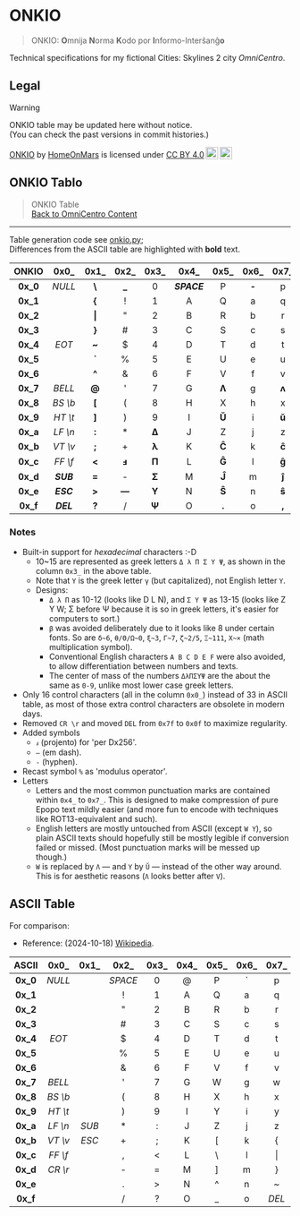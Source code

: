 <!-- -*- coding: utf-8 -*- -->

ONKIO
===============================================================================

> ONKIO: **O**mnija **N**orma **K**odo por **I**nformo-Interŝanĝ**o**
<!-- > ONKIO: Omnija Norma Kodo por Informo-Interŝanĝo -->

Technical specifications for my fictional Cities: Skylines 2 city *OmniCentro*.

Legal
-------------------------------------------------------------------------------

> [!WARNING]
> ONKIO table may be updated here without notice.  
> (You can check the past versions in commit histories.)

<p xmlns:cc="http://creativecommons.org/ns#" xmlns:dct="http://purl.org/dc/terms/"><a property="dct:title" rel="cc:attributionURL" href="https://github.com/HomeOnMars/projektoOmnijo/blob/master/teknikoj/ONKIO.md">ONKIO</a> by <a rel="cc:attributionURL dct:creator" property="cc:attributionName" href="https://github.com/HomeOnMars">HomeOnMars</a> is licensed under <a href="https://creativecommons.org/licenses/by/4.0/?ref=chooser-v1" target="_blank" rel="license noopener noreferrer" style="display:inline-block;">CC BY 4.0<img style="height:22px!important;margin-left:3px;vertical-align:text-bottom;" src="https://mirrors.creativecommons.org/presskit/icons/cc.svg?ref=chooser-v1" alt=""><img style="height:22px!important;margin-left:3px;vertical-align:text-bottom;" src="https://mirrors.creativecommons.org/presskit/icons/by.svg?ref=chooser-v1" alt=""></a></p>

ONKIO Tablo
-------------------------------------------------------------------------------

> ONKIO Table
> <br>
> [Back to OmniCentro Content](../OmniCentro.md#teknikaj-specifoj)

-------------------------------------------------------------------------------

Table generation code see [onkio.py](onkio.py);  
Differences from the ASCII table are highlighted with **bold** text.

|    ONKIO    |    0x0\_    |    0x1\_    |    0x2\_    |    0x3\_    |    0x4\_    |    0x5\_    |    0x6\_    |    0x7\_    |
|  :-------:  |   :-----:   |   :-----:   |   :-----:   |   :-----:   |   :-----:   |   :-----:   |   :-----:   |   :-----:   |
|  **0x\_0**  |   *NULL*    |   **\\**    |   **\_**    |      0      | ***SPACE*** |      P      |    **‐**    |      p      |
|  **0x\_1**  |             |   **\{**    |     \!      |      1      |      A      |      Q      |      a      |      q      |
|  **0x\_2**  |             |   **\|**    |      "      |      2      |      B      |      R      |      b      |      r      |
|  **0x\_3**  |             |   **\}**    |     \#      |      3      |      C      |      S      |      c      |      s      |
|  **0x\_4**  |    *EOT*    |    **~**    |      $      |      4      |      D      |      T      |      d      |      t      |
|  **0x\_5**  |             |   **\`**    |      %      |      5      |      E      |      U      |      e      |      u      |
|  **0x\_6**  |             |    **^**    |      &      |      6      |      F      |      V      |      f      |      v      |
|  **0x\_7**  |   *BELL*    |   **\@**    |      '      |      7      |      G      |    **Ʌ**    |      g      |    **ʌ**    |
|  **0x\_8**  |  *BS \\b*   |   **\[**    |     \(      |      8      |      H      |      X      |      h      |      x      |
|  **0x\_9**  |  *HT \\t*   |   **\]**    |     \)      |      9      |      I      |    **Ŭ**    |      i      |    **ŭ**    |
|  **0x\_a**  |  *LF \\n*   |    **:**    |     \*      |    **Δ**    |      J      |      Z      |      j      |      z      |
|  **0x\_b**  |  *VT \\v*   |    **;**    |     \+      |    **λ**    |      K      |    **Ĉ**    |      k      |    **ĉ**    |
|  **0x\_c**  |  *FF \\f*   |   **\<**    |    **ⅎ**    |    **Π**    |      L      |    **Ĝ**    |      l      |    **ĝ**    |
|  **0x\_d**  |  ***SUB***  |    **=**    |     \-      |    **Σ**    |      M      |    **Ĵ**    |      m      |    **ĵ**    |
|  **0x\_e**  |  ***ESC***  |   **\>**    |    **—**    |    **Υ**    |      N      |    **Ŝ**    |      n      |    **ŝ**    |
|  **0x\_f**  |  ***DEL***  |    **?**    |      /      |    **Ψ**    |      O      |   **\.**    |      o      |    **,**    |

### Notes

- Built-in support for *hexadecimal* characters :-D
  - 10~15 are represented as greek letters `Δ λ Π Σ Υ Ψ`, as shown in the column `0x3_` in the above table.
  - Note that `Υ` is the greek letter `γ` (but capitalized), not English letter `Y`.
  - Designs:
    - `Δ λ Π` as 10-12 (looks like D L N), and
        `Σ Υ Ψ` as 13-15 (looks like Z Y W;
        Σ before Ψ because it is so in greek letters,
        it's easier for computers to sort.)
    - `β` was avoided deliberately due to it looks like 8 under certain fonts. So are `δ~6`, `θ/Θ/Ω~0`, `ξ~3`, `Γ~7`, `ζ~2/5`, `Ξ~111`, `Χ~×` (math multiplication symbol).
    - Conventional English characters `A B C D E F` were also avoided, to allow differentiation between numbers and texts.
    - The center of mass of the numbers `ΔλΠΣΥΨ` are the about the same as `0-9`, unlike most lower case greek letters.
- Only 16 control characters (all in the column `0x0_`) instead of 33 in ASCII table, as most of those extra control characters are obsolete in modern days.
- Removed `CR \r` and moved `DEL` from `0x7f` to `0x0f` to maximize regularity.
- Added symbols
  - `ⅎ` (projento) for 'per Dx256'.
  - `—` (em dash).
  - `‐` (hyphen).
- Recast symbol `%` as 'modulus operator'.
- Letters
  - Letters and the most common punctuation marks are contained
    within `0x4_` to `0x7_`.
    This is designed to make compression of pure Epopo text mildly easier
    (and more fun to encode with techniques like ROT13-equivalent and such).
  - English letters are mostly untouched from ASCII (except `W Y`),
    so plain ASCII texts should hopefully still be mostly legible
    if conversion failed or missed.
    (Most punctuation marks will be messed up though.)
  - `W` is replaced by `Ʌ` — and `Y` by `Ŭ` — instead of the other way around.
    This is for aesthetic reasons (`Ʌ` looks better after `V`).

ASCII Table
-------------------------------------------------------------------------------

For comparison:

- Reference: (2024-10-18) [Wikipedia](https://en.wikipedia.org/wiki/ASCII).

|    ASCII    |    0x0\_    |    0x1\_    |    0x2\_    |    0x3\_    |    0x4\_    |    0x5\_    |    0x6\_    |    0x7\_    |
|  :-------:  |   :-----:   |   :-----:   |   :-----:   |   :-----:   |   :-----:   |   :-----:   |   :-----:   |   :-----:   |
|  **0x\_0**  |   *NULL*    |             |   *SPACE*   |      0      |     \@      |      P      |     \`      |      p      |
|  **0x\_1**  |             |             |     \!      |      1      |      A      |      Q      |      a      |      q      |
|  **0x\_2**  |             |             |      "      |      2      |      B      |      R      |      b      |      r      |
|  **0x\_3**  |             |             |     \#      |      3      |      C      |      S      |      c      |      s      |
|  **0x\_4**  |    *EOT*    |             |      $      |      4      |      D      |      T      |      d      |      t      |
|  **0x\_5**  |             |             |      %      |      5      |      E      |      U      |      e      |      u      |
|  **0x\_6**  |             |             |      &      |      6      |      F      |      V      |      f      |      v      |
|  **0x\_7**  |   *BELL*    |             |      '      |      7      |      G      |      W      |      g      |      w      |
|  **0x\_8**  |  *BS \\b*   |             |     \(      |      8      |      H      |      X      |      h      |      x      |
|  **0x\_9**  |  *HT \\t*   |             |     \)      |      9      |      I      |      Y      |      i      |      y      |
|  **0x\_a**  |  *LF \\n*   |    *SUB*    |     \*      |      :      |      J      |      Z      |      j      |      z      |
|  **0x\_b**  |  *VT \\v*   |    *ESC*    |     \+      |      ;      |      K      |     \[      |      k      |     \{      |
|  **0x\_c**  |  *FF \\f*   |             |      ,      |     \<      |      L      |     \\      |      l      |     \|      |
|  **0x\_d**  |  *CR \\r*   |             |     \-      |      =      |      M      |     \]      |      m      |     \}      |
|  **0x\_e**  |             |             |     \.      |     \>      |      N      |      ^      |      n      |      ~      |
|  **0x\_f**  |             |             |      /      |      ?      |      O      |     \_      |      o      |    *DEL*    |

